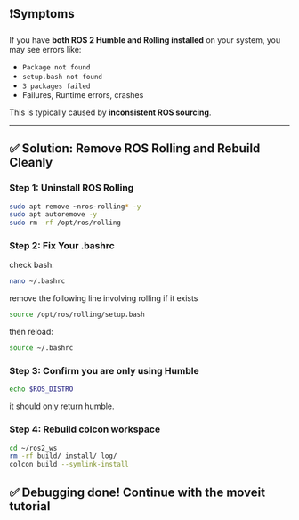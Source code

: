 ## ❗️Symptoms

If you have **both ROS 2 Humble and Rolling installed** on your system, you may see errors like:

- `Package not found`
- `setup.bash not found`
- `3 packages failed`
- Failures, Runtime errors, crashes

This is typically caused by **inconsistent ROS sourcing**.

---

## ✅ Solution: Remove ROS Rolling and Rebuild Cleanly

### Step 1: Uninstall ROS Rolling

```bash
sudo apt remove ~nros-rolling* -y
sudo apt autoremove -y
sudo rm -rf /opt/ros/rolling
```

### Step 2: Fix Your .bashrc
check bash: 
```bash
nano ~/.bashrc
```

remove the following line involving rolling if it exists
```bash
source /opt/ros/rolling/setup.bash
```

then reload:
```bash
source ~/.bashrc
```

### Step 3: Confirm you are only using Humble
```bash
echo $ROS_DISTRO
```
it should only return humble. 

### Step 4: Rebuild colcon workspace
```bash
cd ~/ros2_ws
rm -rf build/ install/ log/
colcon build --symlink-install
```

## ✅ Debugging done! Continue with the moveit tutorial

